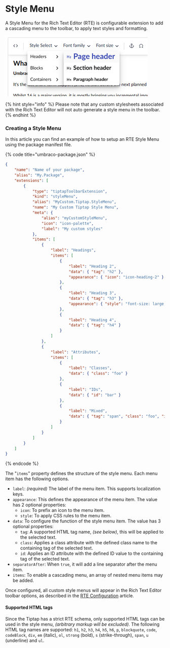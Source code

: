 # Style Menu

A Style Menu for the Rich Text Editor (RTE) is configurable extension to add a cascading menu to the toolbar, to apply text styles and formatting.

![Rich Text Editor cascading style menu](images/rte-tiptap-stylemenu.png)

{% hint style="info" %}
Please note that any custom stylesheets associated with the Rich Text Editor will not auto generate a style menu in the toolbar.
{% endhint %}

### Creating a Style Menu

In this article you can find an example of how to setup an RTE Style Menu using the package manifest file.

{% code title="umbraco-package.json" %}
```json
{
    "name": "Name of your package",
    "alias": "My.Package",
    "extensions": [
        {
            "type": "tiptapToolbarExtension",
            "kind": "styleMenu",
            "alias": "MyCustom.Tiptap.StyleMenu",
            "name": "My Custom Tiptap Style Menu",
            "meta": {
                "alias": "myCustomStyleMenu",
                "icon": "icon-palette",
                "label": "My custom styles"
            },
            "items": [
                {
                    "label": "Headings",
                    "items": [
                        {
                            "label": "Heading 2",
                            "data": { "tag": "h2" },
                            "appearance": { "icon": "icon-heading-2" }
                        },
                        {
                            "label": "Heading 3",
                            "data": { "tag": "h3" },
                            "appearance": { "style": "font-size: large;" }
                        },
                        {
                            "label": "Heading 4",
                            "data": { "tag": "h4" }
                        }
                    ]
                },
                {
                    "label": "Attributes",
                    "items": [
                        {
                            "label": "Classes",
                            "data": { "class": "foo" }
                        },
                        { 
                            "label": "IDs",
                            "data": { "id": "bar" }
                        },
                        {
                            "label": "Mixed",
                            "data": { "tag": "span", "class": "foo", "id": "bar" }
                        }
                    ]
                }
            ]
        }
    ]
}
```
{% endcode %}


The "`items`" property defines the structure of the style menu. Each menu item has the following options.

- `label`: _(required)_ The label of the menu item. This supports localization keys.
- `appearance`: This defines the appearance of the menu item. The value has 2 optional properties:
  - `icon`: To prefix an icon to the menu item.
  - `style`: To apply CSS rules to the menu item.
- `data`: To configure the function of the style menu item. The value has 3 optional properties:
  - `tag`: A supported HTML tag name, _(see below)_, this will be applied to the selected text.
  - `class`: Applies a class attribute with the defined class name to the containing tag of the selected text.
  - `id`: Applies an ID attribute with the defined ID value to the containing tag of the selected text.
- `separatorAfter`: When `true`, it will add a line separator after the menu item.
- `items`: To enable a cascading menu, an array of nested menu items may be added.


Once configured, all custom style menus will appear in the Rich Text Editor toolbar options, as described in the [RTE Configuration](configuration.md) article.


#### Supported HTML tags

Since the Tiptap has a strict RTE schema, only supported HTML tags can be used in the style menu, _(arbitrary markup will be excluded)._ The following HTML tag names are supported: `h1`, `h2`, `h3`, `h4`, `h5`, `h6`, `p`, `blockquote`, `code`, `codeBlock`, `div`, `em` (italic), `ol`, `strong` (bold), `s` (strike-through), `span`, `u` (underline) and `ul`.
